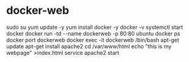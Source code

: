 # docker-web
sudo su
yum update -y
yum install docker -y
docker -v
systemctl start docker
docker run -td --name dockerweb -p 80:80 ubuntu
docker ps
docker port dockerweb
docker exec -it dockerweb /bin/bash
apt-get update
apt-get install apache2
cd /var/www/html
echo "this is my webpage" >index.html
service apache2 start
